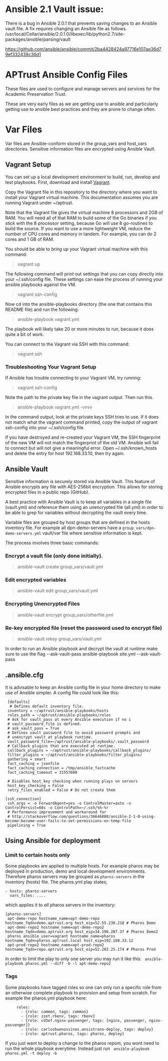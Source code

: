 
# Ansible 2.1 Vault issue:
There is a bug in Ansible 2.0.1 that prevents saving changes to an Ansible vault file. A fix requires changing an Ansible file as follows.
/usr/local/Cellar/ansible/2.0.1.0/libexec/lib/python2.7/site-packages/ansible/parsing/vault

https://github.com/ansible/ansible/commit/2ba4428424a97716e107ae36d79ef332439c36d1

# APTrust Ansible Config Files

These files are used to configure and manage servers and services for the
Academic Preservation Trust.

These are very early files as we are getting use to ansible and particularly
getting use to ansible best practices and they are prone to change often.

# Var Files
Var files are Ansible-conform stored in the group_vars and host_vars directories.
Sensitive information files are encrypted using Ansible Vault.

## Vagrant Setup

You can set up a local development environment to build, run, develop
and test playbooks. First, download and
install [Vagrant](https://docs.vagrantup.com/v2/installation/).

Copy the Vagrant file in this repository to the directory where you
want to install your Vagrant virtual machine. This documentation
assumes you are running Vagrant under ~/aptrust.

Note that the Vagrant file gives the virtual machine 8 processors and
2GB of RAM. You will need all of that RAM to build some of the Go
binaries if you stick with the 8 processor setting, because Go will
use 8 go-routines to build the source. If you want to use a more
lightweight VM, reduce the number of CPU cores and memory in
tandem. For example, you can do 2 cores and 1 GB of RAM.

You should be able to bring up your Vagrant virtual machine with this
command:

> vagrant up

The following command will print out settings that you can copy
directly into your ~/.ssh/config file. These settings can ease the
process of running your ansible playbooks against the VM.

> vagrant ssh-config

Now cd into the ansible-playbooks directory (the one that contains
this README file) and run the following:

> ansible-playbook vagrant.yml

The playbook will likely take 20 or more minutes to run, because it
does quite a bit of work.

You can connect to the Vagrant via SSH with this command:

> vagrant ssh

### Troubleshooting Your Vagrant Setup

If Ansible has trouble connecting to your Vagrant VM, try running:

> vagrant ssh-config

Note the path to the private key file in the vagrant output. Then run
this.

> ansible-playbook vagrant.yml -vvvv

In the command output, look at the private keys SSH tries to use. If
it does not match what the vagrant command printed, copy the output of
vagrant ssh-config into your ~/.ssh/config file.

If you have destroyed and re-created your Vagrant VM, the SSH
fingerprint of the new VM will not match the fingerprint of the old
VM. Ansible will fail to connect but will not give a meaningful
error. Open ~/.ssh/known_hosts and delete the entry for host
192.168.33.10, then try again.

## Ansible Vault
Sensitive information is securely stored via Ansible Vault. This feature of Ansible encrypts any file with AES-256bit encryption. This allows for storing encrypted files in a public repo (GitHub).

A best practice with Ansible Vault is to keep all variables in a single file (vault.yml) and reference them using an unencrypted file (all.yml) in order to be able to grep for variables without decrypting the vault every time.

Variable files are grouped by host groups that are defined in the hosts inventory file. For example all dpn-demo-servers have a `group_vars/dpn-demo-servers.yml` vault/var file where sensitive information is kept.

The process involves three basic commands:

### Encrypt a vault file (only done initially).
> ansible-vault create group_vars/vault.yml

### Edit encrypted variables
> ansible-vault edit group_vars/vault.yml

### Encrypting Unencrypted Files
> ansible-vault encrypt group_vars/otherfile.yml

### Re-key encrypted file (reset the password used to encrypt file)
> ansible-vault rekey group_vars/vault.yml

In order to run an Ansible playbook and decrypt the vault at runtime make sure to use the flag --ask-vault-pass
ansible-playbook site.yml --ask-vault-pass

## .ansible.cfg
It is advisable to keep an Ansible config file in your home directory to make use of Ansible simpler. A config file could look like this:
```
 [defaults]
  # Defines default inventory file.
 inventory = ~/aptrust/ansible-playbooks/hosts
 roles_path = ~/aptrust/ansible-playbooks/roles
 # Ask for vault_pass at every Ansible execution if no i
 # vault_password_file is defined.
 # ask_vault_pass = True
 # Defines vault password file to avoid password prompts and
 # unencrypt vault at playbook runtime.
 vault_password_file=~/aptrust/ansible-playbooks/.vault_password
 # Callback plugins that are executed at runtime.
 callback_plugins = ~/aptrust/ansible-playbooks/callback_plugins/
 filter_plugins = ~/aptrust/ansible-playbooks/filter_plugins/
 gathering = smart
 fact_caching = jsonfile
 fact_caching_connection = /tmp/ansible_factcache
 fact_caching_timeout = 31557600

 # Disables host_key checking when running plays on servers
 host_key_checking = False
 retry_files_enabled = False # Do not create them

[ssh_connection]
 ssh_args = -o ForwardAgent=yes -o ControlMaster=auto -o ControlPersist=60s -o ControlPath=~/.ssh/%h-%r
 # Performance improvement and workaround for
 # http://stackoverflow.com/questions/36646880/ansible-2-1-0-using-become-become-user-fails-to-set-permissions-on-temp-file
 pipelining = True
 ```

 ## Using Ansible for deployment

### Limit to certain hosts only
Some playbooks are applied to multiple hosts. For example pharos may be deployed in production, demo and local development environments. Therefore pharos servers may be grouped as `pharos-servers` in the inventory (hosts) file.
The pharos.yml play states,
```
- hosts: pharos-servers
  vars_files: ....
```
which applies it to _all_ pharos servers in the inventory:
```
[pharos-servers]
 apt-demo-repo hostname_name=apt-demo-repo hostname_fqdn=demo.aptrust.org host_eip=52.55.230.218 # Pharos Demo
 apt-demo-repo2 hostname_name=apt-demo-repo2 hostname_fqdn=demo.aptrust.org host_eip=34.196.207.37 # Pharos Demo2
 pharos ansible_user=vagrant hostname_name=pharos hostname_fqdn=pharos.aptrust.local host_eip=192.168.33.12
 apt-prod-repo2 hostname_name=apt-prod-repo2 hostname_fqdn=repo.aptrust.org host_eip=52.202.25.174 # Pharos Prod
 ```
 In order to limit the play to only one server you may run it like this:
 ` ansible-playbook pharos.yml --diff -b -l apt-demo-repo2`

### Tags
Some playbooks have tagged roles so one can only run a specific role from an otherwise complete playbook to provision and setup from scratch. For example the pharos.yml playbook here:
```
     roles:
       - {role: common, tags: common}
       - {role: zzet.rbenv, tags: rbenv}
       - {role: cd3ef.nginx-passenger, tags: [nginx, passenger, nginx-passenger]}
       - {role: carlosbuenosvinos.ansistrano-deploy, tags: deploy}
       - {role: aptrust.pharos, tags: pharos, deploy}
```
If you just want to deploy a change to the pharos repom, you wont need to run the whole playbook everytime. Instead just run
` ansible-playbook pharos.yml -t deploy -b`





